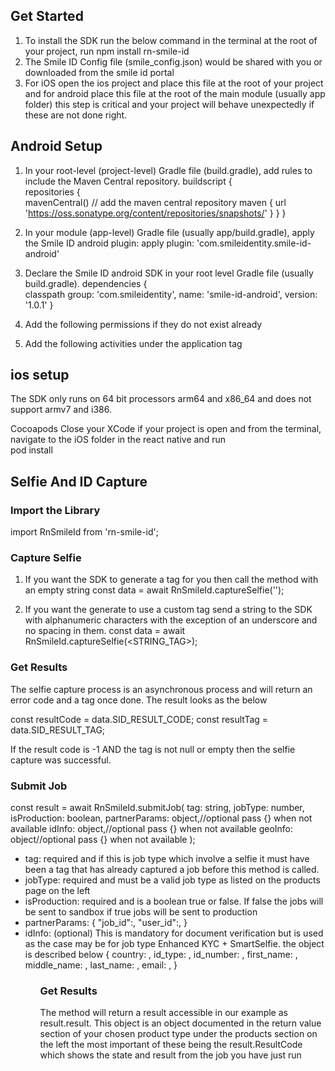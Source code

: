 

## Get Started

1. To install the SDK run the below command in the terminal at the root of your project, run
npm install rn-smile-id
2. The Smile ID Config file (smile_config.json) would be shared with you or downloaded from the smile id portal
3. For iOS open the ios project and place this file at the root of your project and for android place this file at the root of the main module (usually app folder) this step is critical and your project will behave unexpectedly if these are not done right.

## Android Setup
1. In your root-level (project-level) Gradle file (build.gradle), add rules to include the Maven Central repository.
    buildscript {​    
        repositories {        
        mavenCentral() // add the maven central repository
        maven {
            url 'https://oss.sonatype.org/content/repositories/snapshots/'
          }
   }
}

2. In your module (app-level) Gradle file (usually app/build.gradle), apply the Smile ID android plugin:
    apply plugin: 'com.smileidentity.smile-id-android'

3. Declare the Smile ID android SDK in your root level Gradle file (usually build.gradle).
    dependencies {  
classpath group: 'com.smileidentity', name: 'smile-id-android', version: '1.0.1'
}

4. Add the following permissions if they do not exist already
    <uses-permission android:name="android.permission.CAMERA" />
    <uses-permission android:name="android.permission.READ_PHONE_STATE" />
    <uses-permission android:name="android.permission.INTERNET" />
    <uses-permission android:name="android.permission.ACCESS_NETWORK_STATE" />
    <uses-permission android:name="android.permission.ACCESS_FINE_LOCATION" />
    <uses-permission android:name="android.permission.READ_PHONE_NUMBERS" />

5. Add the following activities under the application tag
     <!--id capture-->
<activity android:name="com.smileid.smileidui.SIDIDCaptureActivity" />
<!--selfie capture-->
<activity android:name="com.smileid.smileidui.SIDSelfieCaptureActivity" />
<!--selfie review screen-->
<activity android:name="com.smileid.smileidui.SIDReviewActivity" />

## ios setup
The SDK only runs on 64 bit processors arm64 and x86_64 and does not support armv7 and i386. 

Cocoapods
Close your XCode if your project is open and from the terminal, navigate to the iOS folder in the react native and run  
    pod install 


## Selfie And ID Capture
<h3> Import the Library </h3>
import RnSmileId from 'rn-smile-id';

<h3> Capture Selfie </h3>

1. If you want the SDK to generate a tag for you then call the method with an empty string
    const data = await RnSmileId.captureSelfie('');

2. If you want the generate to use a custom tag send a string to the SDK with alphanumeric characters  with the exception of an underscore and no spacing in them.
    const data = await RnSmileId.captureSelfie(<STRING_TAG>);

<h3>Get Results </h3>
 The selfie capture process is an asynchronous process and will return an error code and a tag once done. The result looks as the below

 const resultCode = data.SID_RESULT_CODE;
 const resultTag = data.SID_RESULT_TAG;

 If the result code is -1 AND the tag is not null or empty then the selfie capture was successful.

 <h3>Submit Job </h3>
  const result = await RnSmileId.submitJob(
                tag: string,
                jobType: number,
                isProduction: boolean,
                partnerParams: object,//optional pass {} when not available
                idInfo: object,//optional pass {} when not available
                geoInfo: object//optional pass {} when not available
              );

<ul>
    <li>tag: required and if this is job type which involve a selfie it must have been a tag that has already captured a job before this method is called.</li>
    <li>jobType: required and must be a valid job type as listed on the products page on the left </li>
    <li>isProduction: required and is a boolean true or false. If false the jobs will be sent to sandbox if true jobs will be sent to production</li>
    <li>partnerParams: {
        "job_id":<YOUR JOB ID: Autogenerated>,
        "user_id":<YOUR USER ID: Autogenerated>,
    }
    </li>
    <li>idInfo:  (optional) This is mandatory for document verification but is used as the case may be for job type Enhanced KYC + SmartSelfie. the object is described below
    {
        country: <country>,
        id_type: <idType>,
        id_number: <idNumber>,
        first_name: <firstName>,
        middle_name: <middleName>,
        last_name: <lastName>,
        email: <email>,
    }
    </li>
<ul>
<h3>Get Results</h3>
The method will return a result accessible in our example as result.result. This object is an object documented in the return value section of your chosen product type under the products section on the left the most important of these being the  result.ResultCode which shows the state and result from the job you have just run
